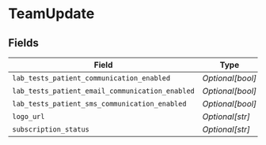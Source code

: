 # TeamUpdate


## Fields

| Field                                           | Type                                            | Required                                        | Description                                     |
| ----------------------------------------------- | ----------------------------------------------- | ----------------------------------------------- | ----------------------------------------------- |
| `lab_tests_patient_communication_enabled`       | *Optional[bool]*                                | :heavy_minus_sign:                              | N/A                                             |
| `lab_tests_patient_email_communication_enabled` | *Optional[bool]*                                | :heavy_minus_sign:                              | N/A                                             |
| `lab_tests_patient_sms_communication_enabled`   | *Optional[bool]*                                | :heavy_minus_sign:                              | N/A                                             |
| `logo_url`                                      | *Optional[str]*                                 | :heavy_minus_sign:                              | N/A                                             |
| `subscription_status`                           | *Optional[str]*                                 | :heavy_minus_sign:                              | N/A                                             |
